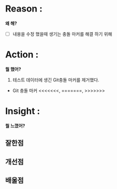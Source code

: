 # Reason : 

**왜 해?**

- [ ] 내용을 수정 했을때 생기는 충돌 마커를 해결 하기 위해
# Action : 

**뭘 했어?**

1. 테스트 데이터에 생긴 Git충돌 마커를 제거했다.
- Git 충돌 마커 <<<<<<<, =======, >>>>>>>
# Insight : 

**뭘 느꼈어?**

## 잘한점

## 개선점

## 배울점
